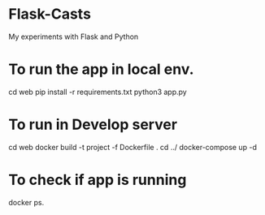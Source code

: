 # Flask-Casts
My experiments with Flask and Python

# To run the app in local env.
cd web
pip install -r requirements.txt
python3 app.py
 
# To run in Develop server

cd web
docker build -t project -f Dockerfile .
cd ../
docker-compose up -d

# To check if app is running
docker ps.

